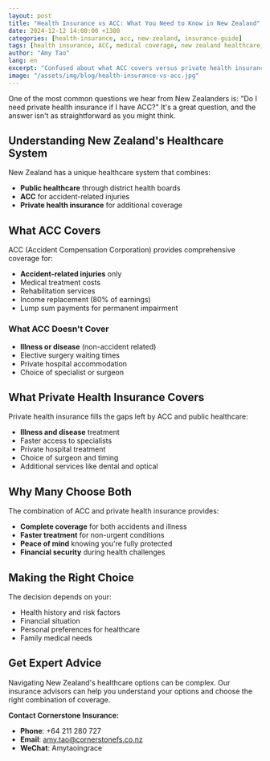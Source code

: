 ```yaml
---
layout: post
title: "Health Insurance vs ACC: What You Need to Know in New Zealand"
date: 2024-12-12 14:00:00 +1300
categories: [health-insurance, acc, new-zealand, insurance-guide]
tags: [health insurance, ACC, medical coverage, new zealand healthcare, private health insurance]
author: "Amy Tao"
lang: en
excerpt: "Confused about what ACC covers versus private health insurance? This comprehensive guide explains the differences, gaps in coverage, and why many New Zealanders choose both."
image: "/assets/img/blog/health-insurance-vs-acc.jpg"
---
```


One of the most common questions we hear from New Zealanders is: "Do I need private health insurance if I have ACC?" It's a great question, and the answer isn't as straightforward as you might think.

## Understanding New Zealand's Healthcare System

New Zealand has a unique healthcare system that combines:
- **Public healthcare** through district health boards
- **ACC** for accident-related injuries
- **Private health insurance** for additional coverage

## What ACC Covers

ACC (Accident Compensation Corporation) provides comprehensive coverage for:
- **Accident-related injuries** only
- Medical treatment costs
- Rehabilitation services
- Income replacement (80% of earnings)
- Lump sum payments for permanent impairment

### What ACC Doesn't Cover
- **Illness or disease** (non-accident related)
- Elective surgery waiting times
- Private hospital accommodation
- Choice of specialist or surgeon

## What Private Health Insurance Covers

Private health insurance fills the gaps left by ACC and public healthcare:
- **Illness and disease** treatment
- Faster access to specialists
- Private hospital treatment
- Choice of surgeon and timing
- Additional services like dental and optical

## Why Many Choose Both

The combination of ACC and private health insurance provides:
- **Complete coverage** for both accidents and illness
- **Faster treatment** for non-urgent conditions
- **Peace of mind** knowing you're fully protected
- **Financial security** during health challenges

## Making the Right Choice

The decision depends on your:
- Health history and risk factors
- Financial situation
- Personal preferences for healthcare
- Family medical needs

## Get Expert Advice

Navigating New Zealand's healthcare options can be complex. Our insurance advisors can help you understand your options and choose the right combination of coverage.

**Contact Cornerstone Insurance:**
- **Phone**: +64 211 280 727
- **Email**: amy.tao@cornerstonefs.co.nz
- **WeChat**: Amytaoingrace
